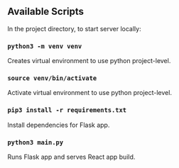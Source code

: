 ## Available Scripts

In the project directory, to start server locally:

### `python3 -m venv venv`

Creates virtual environment to use python project-level.

### `source venv/bin/activate`

Activate virtual environment to use python project-level.

### `pip3 install -r requirements.txt`

Install dependencies for Flask app.

### `python3 main.py`

Runs Flask app and serves React app build.
